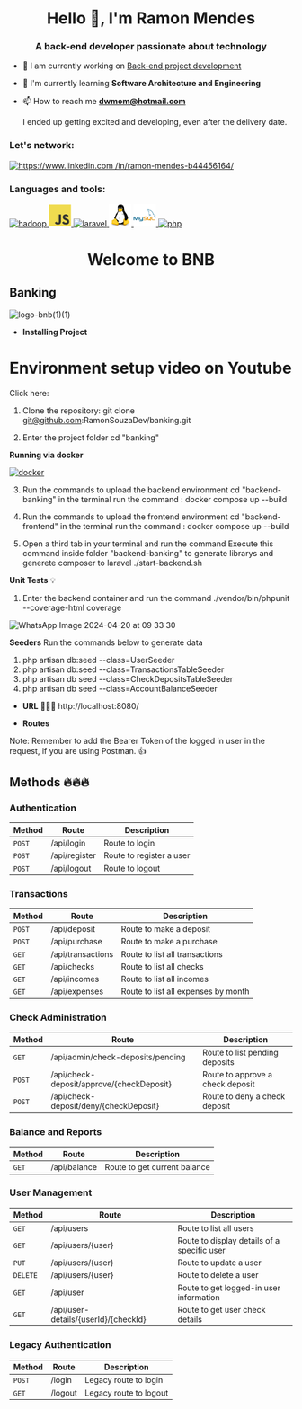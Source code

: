 <h1 align="center">Hello 👋, I'm Ramon Mendes</h1>
<h3 align="center">A back-end developer passionate about technology</h3>

- 🔭 I am currently working on [Back-end project development](https://github.com/RamonSouzaDev/To-Do-List-)

- 🌱 I'm currently learning **Software Architecture and Engineering**

- 📫 How to reach me **dwmom@hotmail.com**


   I ended up getting excited and developing, even after the delivery date.
  
<h3 align="left">Let's network:</h3>
<p align="left">
<a href="https://linkedin.com/in/https://www.linkedin.com/in/ramon-mendes-b44456164/" target="blank"><img align="center" src=" https://raw.githubusercontent.com/rahuldkjain/github-profile-readme-generator/master/src/images/icons/Social/linked-in-alt.svg" alt="https://www.linkedin.com /in/ramon-mendes-b44456164/" height="30" width="40" /></a>
</p>
<h3 align="left">Languages ​​and tools:</h3>
 <a href="https://hadoop.apache.org/" target="_blank" rel="noreferrer"> <img src="https://www.vectorlogo.zone/logos/apache_hadoop/apache_hadoop-icon. svg" alt="hadoop" width="40" height="40"/> </a> <a href="https://developer.mozilla.org/en-US/docs/Web/JavaScript" target= "_blank" rel="noreferrer"> <img src="https://raw.githubusercontent.com/devicons/devicon/master/icons/javascript/javascript-original.svg" alt="javascript" width="40" height="40"/> </a> <a href="https://laravel.com/" target="_blank" rel="noreferrer"> <img src="https://raw.githubusercontent.com /devicons/devicon/master/icons/laravel/laravel-plain-wordmark.svg" alt="laravel" width="40" height="40"/> </a> <a href="https://www .linux.org/" target="_blank" rel="noreferrer"> <img src="https://raw.githubusercontent.com/devicons/devicon/master/icons/linux/linux-original.svg" alt= "linux" width="40" height="40"/> </a> <a href="https://www.mysql.com/" target="_blank" rel="noreferrer"> <img src= "https://raw.githubusercontent.com/devicons/devicon/master/icons/mysql/mysql-original-wordmark.svg" alt="mysql" width="40" height="40"/> </a> <a href="https://www.php.net" target="_blank" rel="noreferrer"> <img src="https://raw.githubusercontent.com/devicons/devicon/master/icons/php /php-original.svg" alt="php" width="40" height="40"/> </a> </p>


<h1 align="center">Welcome to BNB </h1>

## Banking

![logo-bnb(1)(1)](https://github.com/RamonSouzaDev/banking/assets/47437727/b377fd53-4563-4805-a434-8be360ba80b6)


- **Installing Project**

# Environment setup video on Youtube

Click here: 




1. Clone the repository:
git clone git@github.com:RamonSouzaDev/banking.git

2. Enter the project folder
cd "banking"

**Running via docker** <p align="left"> <a href="https://www.docker.com/" target="_blank" rel="noreferrer"> <img src="https:/ /raw.githubusercontent.com/devicons/devicon/master/icons/docker/docker-original-wordmark.svg" alt="docker" width="40" height="40"/> </a>

3. Run the commands to upload the backend environment
cd "backend-banking"
in the terminal run the command : docker compose up --build

5. Run the commands to upload the frontend environment
cd "backend-frontend"
in the terminal run the command : docker compose up --build

6. Open a third tab in your terminal and run the command
Execute this command inside folder "backend-banking" to generate librarys and generete composer to laravel
./start-backend.sh

**Unit Tests** 💡

1. Enter the backend container and run the command ./vendor/bin/phpunit --coverage-html coverage

![WhatsApp Image 2024-04-20 at 09 33 30](https://github.com/RamonSouzaDev/banking/assets/47437727/aa316382-8b93-4fdc-a250-d2225a456ae2)


**Seeders**
Run the commands below to generate data

1. php artisan db:seed --class=UserSeeder
2. php artisan db:seed --class=TransactionsTableSeeder
3. php artisan db seed --class=CheckDepositsTableSeeder
4. php artisan db seed --class=AccountBalanceSeeder

- **URL** 🏁🏁🏁
http://localhost:8080/

- **Routes**

Note: Remember to add the Bearer Token of the logged in user in the request, if you are using Postman. 👍


## Methods 🔥🔥🔥

### Authentication
| Method | Route            | Description                   |
|--------|------------------|-------------------------------|
| `POST` | /api/login       | Route to login                |
| `POST` | /api/register    | Route to register a user      |
| `POST` | /api/logout      | Route to logout               |

### Transactions
| Method | Route                                 | Description                          |
|--------|---------------------------------------|--------------------------------------|
| `POST` | /api/deposit                          | Route to make a deposit              |
| `POST` | /api/purchase                         | Route to make a purchase             |
| `GET`  | /api/transactions                     | Route to list all transactions       |
| `GET`  | /api/checks                           | Route to list all checks             |
| `GET`  | /api/incomes                          | Route to list all incomes            |
| `GET`  | /api/expenses                         | Route to list all expenses by month  |

### Check Administration
| Method | Route                                     | Description                      |
|--------|-------------------------------------------|----------------------------------|
| `GET`  | /api/admin/check-deposits/pending         | Route to list pending deposits   |
| `POST` | /api/check-deposit/approve/{checkDeposit} | Route to approve a check deposit |
| `POST` | /api/check-deposit/deny/{checkDeposit}    | Route to deny a check deposit    |

### Balance and Reports
| Method | Route                 | Description                  |
|--------|-----------------------|------------------------------|
| `GET`  | /api/balance          | Route to get current balance |

### User Management
| Method | Route                                 | Description                                 |
|--------|---------------------------------------|---------------------------------------------|
| `GET`  | /api/users                            | Route to list all users                     |
| `GET`  | /api/users/{user}                     | Route to display details of a specific user |
| `PUT`  | /api/users/{user}                     | Route to update a user                      |
| `DELETE`| /api/users/{user}                    | Route to delete a user                      |
| `GET`  | /api/user                             | Route to get logged-in user information     |
| `GET`  | /api/user-details/{userId}/{checkId}  | Route to get user check details             |

### Legacy Authentication
| Method | Route          | Description             |
|--------|----------------|-------------------------|
| `POST` | /login         | Legacy route to login   |
| `GET`  | /logout        | Legacy route to logout  |
